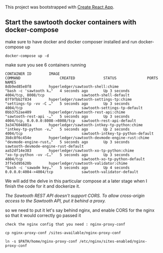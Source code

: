 This project was bootstrapped with [Create React App](https://github.com/facebook/create-react-app).



## Start the sawtooth docker containers with docker-compose


make sure to have docker and docker composer installed and run docker-compose up 

```
docker-compose up -d

```

make sure you see 6 containers running

```
CONTAINER ID        IMAGE                                            COMMAND                  CREATED             STATUS              PORTS                              NAMES
8db9ed85e8f8        hyperledger/sawtooth-shell:chime                 "bash -c 'sawtooth k…"   4 seconds ago       Up 3 seconds        4004/tcp, 8008/tcp                 sawtooth-shell-default
07f9fbb2f834        hyperledger/sawtooth-settings-tp:chime           "settings-tp -vv -C …"   5 seconds ago       Up 3 seconds        4004/tcp                           sawtooth-settings-tp-default
0bb3752ae409        hyperledger/sawtooth-rest-api:chime              "sawtooth-rest-api -…"   5 seconds ago       Up 3 seconds        4004/tcp, 0.0.0.0:8008->8008/tcp   sawtooth-rest-api-default
3a347604801a        hyperledger/sawtooth-intkey-tp-python:chime      "intkey-tp-python -v…"   5 seconds ago       Up 2 seconds        4004/tcp                           sawtooth-intkey-tp-python-default
3b8c8f6c454e        hyperledger/sawtooth-devmode-engine-rust:chime   "devmode-engine-rust…"   5 seconds ago       Up 3 seconds                                           sawtooth-devmode-engine-rust-default
aa52df14e383        hyperledger/sawtooth-xo-tp-python:chime          "xo-tp-python -vv -C…"   5 seconds ago       Up 3 seconds        4004/tcp                           sawtooth-xo-tp-python-default
3ffe5d95620b        hyperledger/sawtooth-validator:chime             "bash -c 'sawadm key…"   5 seconds ago       Up 4 seconds        0.0.0.0:4004->4004/tcp             sawtooth-validator-default
```

We will add the delve in this particular compose at a later stage when I finish the code for it and dockerize it.

*The Sawtooth REST API doesn't support CORS. To allow cross-origin access to the Sawtooth API, put it behind a proxy.*

so we need to put it let's say behind nginx, and enable CORS for the nginx so that it would correctly go passed it 

```
check the nginx config that you need : nginx-proxy-conf

cp nginx-proxy-conf /sites-available/nginx-proxy-conf

ln -s $PATH/home/nginx-proxy-conf /etc/nginx/sites-enabled/nginx-proxy-conf
```


